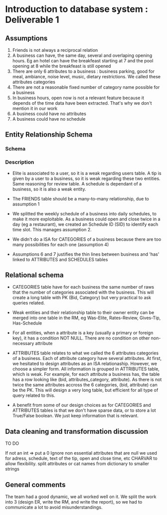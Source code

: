 # Introduction to database system : Deliverable 1

## Assumptions
1) Friends is not always a reciprocal relation
2) A business can have, the same day, several and overlaping opening hours. Eg an hotel can have the breakfeast starting at 7 and the pool opening at 8 while the breakfeast is still opened
3) There are only 6 attributes to a business : business parking, good for meal, ambiance, noise level, music, dietary restrictions. We called these attributes categories
4) There are not a reasonable fixed number of category name possible for a business
5) In business hours, open now is not a relevant feature because it depends of the time data have been extracted. That's why we don't mention it in our work
6) A business could have no attributes
7) A business could have no schedule

## Entity Relationship Schema

### Schema
<!-- Put the shema here -->
<!-- ![ER schema](path2ER.jpg) -->

### Description 
- Elite is associated to a user, so it is a weak regarding users table. 
A tip is given by a user to a business, so it is weak regarding these two entities.
Same reasoning for review table. 
A schedule is dependant of a business, so it is also a weak entity. 

- The FRIENDS table should be a many-to-many relationship, due to assumption 1

- We splitted the weekly schedule of a business into daily schedules, to make it more exploitable. As a business could open and close twice in a day (eg a restaurant), we created an Schedule ID (SID) to identify each time slot. This manages assumption 2.

- We didn't do a ISA for CATEGORIES of a business because there are too many possibilities for each one (assumption 4)

- Assumptions 6 and 7 justifies the thin lines between business and 'has' linked to ATTRIBUTES and SCHEDULES tables

<!-- OLD WAY ISA : add descriptive attributes specific to a subclass. These attributes are not appropriate for all entities in the superclass (assumption 3)
- Overlap constraint allowed (a busness can have several attributes like ambiance and noise level at the same time)
- Covering constraint : no -->

## Relational schema
<!-- OLD WAY We choose to translate the ISA relationship by 6 tables. Each attribute has its own sub-attributes, mostly boolean as in the data. We also added 6 boolean values in business entity, to know wich attributes a business have. It is necessary, but it could make us save a lot of time further. For example, if we want to know wich attributes has a business, you would not have to scan all the 6 tables looking for a bid.  --> 

- CATEGORIES table have for each business the same number of raws that the number of categories associated with the business. This will create a long table with PK (Bid, Category) but very practical to ask queries related.

- Weak entities and their relationship table to their owner entity can be merged into one table in the RM, eg Was-Elite, Rates-Review, Gives-Tip, Has-Schedule

- For all entities, when a attribute is a key (usually a primary or foreign key), it has a condition NOT NULL. There are no condition on other non-necessary attribute

- ATTRIBUTES table relates to what we called the 6 attributes categories of a business. Each of attribute category have several attributes. At first, we hesitated to design attributes as an ISA relationaship. However, we choose a simpler form. All information is grouped in ATTRIBUTES table, which is weak. For example, for each attribute a business has, the table has a row looking like (bid, attributes_category, attribute). As there is not twice the same attributes accross the 6 categories, (bid, attribute) can be the PK. This will design a very long table, but efficient for all type of query related to this.

- A benefit from some of our design choices as for CATEGORIES and ATTRIBUTES tables is that we don't have sparse data, or to store a lot True/False boolean. We just keep information that is relevant.

<!-- At first, we hesitated to design attributes as an ISA relationaship. However, we choose a simpler form. All information is grouped in attributes table, which is weak. We could do that because there are at most 6 attributes possible for business. For example, for each attributes a business has, the table has a row looking like (bid, attributes_category, ) -->

## Data cleaning and transformation discussion

TO DO

If not an int => put a 0 
Ignore non essential attributes that are null
we used for adress, schedule, text of the tip, open and close time, etc CHARVAR to allow flexibility. 
split attributes or cat names from dictionary to smaller strings

## General comments 
The team had a good dynamic, we all worked well on it. We split the work into 3 (design ER, write the RM, and write the report), so we had to communicate a lot to avoid misunderstandings. 